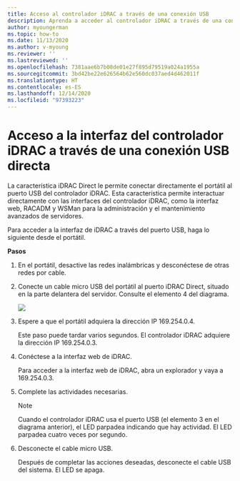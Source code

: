 ```yaml
---
title: Acceso al controlador iDRAC a través de una conexión USB
description: Aprenda a acceder al controlador iDRAC a través de una conexión USB.
author: myoungerman
ms.topic: how-to
ms.date: 11/13/2020
ms.author: v-myoung
ms.reviewer: ''
ms.lastreviewed: ''
ms.openlocfilehash: 7381aae6b7b08de01e27f895d79519a024a1955a
ms.sourcegitcommit: 3bd42be22e626564b62e560dc037aed4d462011f
ms.translationtype: HT
ms.contentlocale: es-ES
ms.lasthandoff: 12/14/2020
ms.locfileid: "97393223"
---
```

# <a name="accessing-the-idrac-interface-over-a-direct-usb-connection"></a>Acceso a la interfaz del controlador iDRAC a través de una conexión USB directa

La característica iDRAC Direct le permite conectar directamente el portátil al puerto USB del controlador iDRAC. Esta característica permite interactuar directamente con las interfaces del controlador iDRAC, como la interfaz web, RACADM y WSMan para la administración y el mantenimiento avanzados de servidores.



Para acceder a la interfaz de iDRAC a través del puerto USB, haga lo siguiente desde el portátil.

**Pasos**

1.  En el portátil, desactive las redes inalámbricas y desconéctese de otras redes por cable.

2.  Conecte un cable micro USB del portátil al puerto iDRAC Direct, situado en la parte delantera del servidor.
    Consulte el elemento 4 del diagrama.

    ![](media/image-67.png)

3.  Espere a que el portátil adquiera la dirección IP 169.254.0.4.

    Este paso puede tardar varios segundos. El controlador iDRAC adquiere la dirección IP 169.254.0.3.

4.  Conéctese a la interfaz web de iDRAC.

    Para acceder a la interfaz web de iDRAC, abra un explorador y vaya a 169.254.0.3.

5.  Complete las actividades necesarias.

    

    > [!NOTE]
    > Cuando el controlador iDRAC usa el puerto USB (el elemento 3 en el diagrama anterior), el LED parpadea indicando que hay actividad. El LED parpadea cuatro veces por segundo.
    
6.  Desconecte el cable micro USB.

    Después de completar las acciones deseadas, desconecte el cable USB del sistema. El LED se apaga.
    
